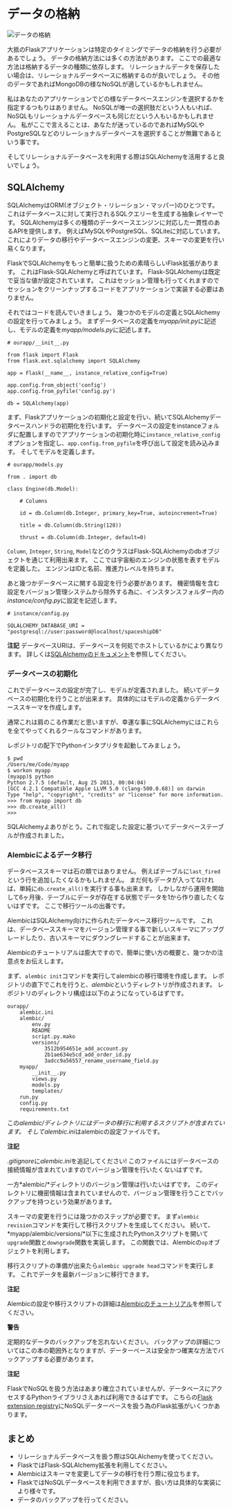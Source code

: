 # データの格納

![データの格納](images/storing.png)

大抵のFlaskアプリケーションは特定のタイミングでデータの格納を行う必要があるでしょう。
データの格納方法には多くの方法があります。
ここでの最適な方法は格納するデータの種類に依存します。
リレーショナルデータを保存したい場合は、リレーショナルデータベースに格納するのが良いでしょう。
その他のデータであればMongoDBの様なNoSQLが適しているかもしれません。

私はあなたのアプリケーションでどの様なデータベースエンジンを選択するかを指定するつもりはありません。
NoSQLが唯一の選択肢だという人もいれば、NoSQLもリレーショナルデータベースも同じだという人もいるかもしれません。
私がここで言えることは、あなたが迷っているのであればMySQLやPostgreSQLなどのリレーショナルデータベースを選択することが無難であるという事です。

そしてリレーショナルデータベースを利用する際はSQLAlchemyを活用すると良いでしょう。

## SQLAlchemy

SQLAlchemyはORM(オブジェクト・リレーション・マッパー)のひとつです。
これはデータベースに対して実行されるSQLクエリーを生成する抽象レイヤーです。
SQLAlchemyは多くの種類のデータベースエンジンに対応した一貫性のあるAPIを提供します。
例えばMySQLやPostgreSQL、SQLiteに対応しています。
これによりデータの移行やデータベースエンジンの変更、スキーマの変更を行い易くなります。

FlaskでSQLAlchemyをもっと簡単に扱うための素晴らしいFlask拡張があります。
これはFlask-SQLAlchemyと呼ばれています。
Flask-SQLAlchemyは既定で妥当な値が設定されています。
これはセッション管理も行ってくれますのでセッションをクリーンナップするコードをアプリケーションで実装する必要はありません。

それではコードを読んでいきましょう。
幾つかのモデルの定義とSQLAlchemyの設定を行ってみましょう。
まずデータベースの定義を*myapp/init.py*に記述し、モデルの定義を*myapp/models.py*に記述します。

~~~ {language="Python"}
# ourapp/__init__.py

from flask import Flask
from flask.ext.sqlalchemy import SQLAlchemy

app = Flask(__name__, instance_relative_config=True)

app.config.from_object('config')
app.config.from_pyfile('config.py')

db = SQLAlchemy(app)
~~~

まず、Flaskアプリケーションの初期化と設定を行い、続いてSQLAlchemyデータベースハンドラの初期化を行います。
データベースの設定をinstanceフォルダに配置しますのでアプリケーションの初期化時に`instance_relative_config`オプションを指定し、`app.config.from_pyfile`を呼び出して設定を読み込みます。
そしてモデルを定義します。

~~~ {language="Python"}
# ourapp/models.py

from . import db

class Engine(db.Model):

    # Columns

    id = db.Column(db.Integer, primary_key=True, autoincrement=True)

    title = db.Column(db.String(128))

    thrust = db.Column(db.Integer, default=0)
~~~

`Column`, `Integer`, `String`, `Model`などのクラスはFlask-SQLAlchemyのdbオブジェクトを通じて利用出来ます。
ここでは宇宙船のエンジンの状態を表すモデルを定義した。
エンジンはIDと名前、推進力レベルを持ちます。

あと幾つかデータベースに関する設定を行う必要があります。
機密情報を含む設定をバージョン管理システムから除外する為に、インスタンスフォルダー内の*instance/config.py*に設定を記述します。

~~~ {language="Python"}
# instance/config.py

SQLALCHEMY_DATABASE_URI = "postgresql://user:password@localhost/spaceshipDB"
~~~

**注記**
データベースURIは、データベースを何処でホストしているかにより異なります。
詳しくは[SQLAlchemyのドキュメント](http://docs.sqlalchemy.org/en/latest/core/engines.html?highlight=database#database-urls)を参照してください。

### データベースの初期化

これでデータベースの設定が完了し、モデルが定義されました。
続いてデータベースの初期化を行うことが出来ます。
具体的にはモデルの定義からデータベーススキーマを作成します。

通常これは肩のこる作業だと思いますが、幸運な事にSQLAlchemyにはこれらを全てやってくれるクールなコマンドがあります。

レポジトリの配下でPythonインタプリタを起動してみましょう。

~~~
$ pwd
/Users/me/Code/myapp
$ workon myapp
(myapp)$ python
Python 2.7.5 (default, Aug 25 2013, 00:04:04) 
[GCC 4.2.1 Compatible Apple LLVM 5.0 (clang-500.0.68)] on darwin
Type "help", "copyright", "credits" or "license" for more information.
>>> from myapp import db
>>> db.create_all()
>>>
~~~

SQLAlchemyよありがとう。これで指定した設定に基づいてデータベーステーブルが作成されました。

### Alembicによるデータ移行

データベーススキーマは石の類ではありません。
例えばテーブルに`last_fired`という行を追加したくなるかもしれません。
まだ何もデータが入ってなければ、単純に`db.create_all()`を実行する事も出来ます。
しかしながら運用を開始して6ヶ月後、テーブルにデータが存在する状態でデータを1から作り直したくないはずです。
ここで移行ツールの出番です。

AlembicはSQLAlchemy向けに作られたデータベース移行ツールです。
これは、データベーススキーマをバージョン管理する事で新しいスキーマにアップグレードしたり、古いスキーマにダウングレードすることが出来ます。

Alembicのチュートリアルは膨大ですので、簡単に使い方の概要と、幾つかの注意点をお伝えします。

まず、`alembic init`コマンドを実行してalembicの移行環境を作成します。
レポジトリの直下でこれを行うと、*alembic*というディレクトリが作成されます。
レポジトリのディレクトリ構成は以下のようになっているはずです。

~~~
ourapp/
    alembic.ini
    alembic/
        env.py
        README
        script.py.mako
        versions/
            3512b954651e_add_account.py
            2b1ae634e5cd_add_order_id.py
            3adcc9a56557_rename_username_field.py
    myapp/
        __init__.py
        views.py
        models.py
        templates/
    run.py
    config.py
    requirements.txt
~~~

この*alembic/*ディレクトリにはデータの移行に利用するスクリプトが含まれています。
そして*alembic.ini*はalembicの設定ファイルです。

**注記**

*.gitignore*に*alembic.ini*を追記してください!
このファイルにはデータベースの接続情報が含まれていますのでバージョン管理を行いたくないはずです。

一方*alembic/*ディレクトリのバージョン管理は行いたいはずです。
このディレクトリに機密情報は含まれていませんので、バージョン管理を行うことでバックアップを持つという効果があります。

スキーマの変更を行うには幾つかのステップが必要です。
まず`alembic revision`コマンドを実行して移行スクリプトを生成してください。
続いて、*myapp/alembic/versions/*以下に生成されたPythonスクリプトを開いて`upgrade`関数と`downgrade`関数を実装します。
この関数では、Alembicの`op`オブジェクトを利用します。

移行スクリプトの準備が出来たら`alembic upgrade head`コマンドを実行します。
これでデータを最新バージョンに移行できます。

**注記**

Alembicの設定や移行スクリプトの詳細は[Alembicのチュートリアル](http://alembic.readthedocs.org/en/latest/tutorial.html)を参照してください。

**警告**

定期的なデータのバックアップを忘れないください。
バックアップの詳細についてはこの本の範囲外となりますが、データーベースは安全かつ確実な方法でバックアップする必要があります。

**注記**

FlaskでNoSQLを扱う方法はあまり確立されていませんが、データベースにアクセスするPythonライブラリさえあれば利用できるはずです。
こちらの[Flask extension registry](http://flask.pocoo.org/extensions/)にNoSQLデーターベースを扱う為のFlask拡張がいくつかあります。

## まとめ

- リレーショナルデータベースを扱う際はSQLAlchemyを使ってください。
- FlaskではFlask-SQLAlchemy拡張を利用してください。
- Alembicはスキーマを変更してデータの移行を行う際に役立ちます。
- FlaskではNoSQLデータベースを利用できますが、扱い方は具体的な実装により様々です。
- データのバックアップを行ってください。

